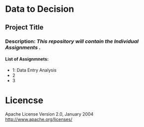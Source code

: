 # Data to Decision

## Project Title

### Description: _This repository will contain the  Individual Assignments ._
#### List of Assignmnets:
* 1: Data Entry Analysis
* 2
* 3

# Licencse
Apache License Version 2.0, January 2004 http://www.apache.org/licenses/




